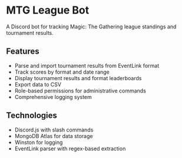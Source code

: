 ﻿# MTG League Bot

A Discord bot for tracking Magic: The Gathering league standings and tournament results.

## Features

- Parse and import tournament results from EventLink format
- Track scores by format and date range
- Display tournament results and format leaderboards
- Export data to CSV
- Role-based permissions for administrative commands
- Comprehensive logging system

## Technologies

- Discord.js with slash commands
- MongoDB Atlas for data storage
- Winston for logging
- EventLink parser with regex-based extraction
